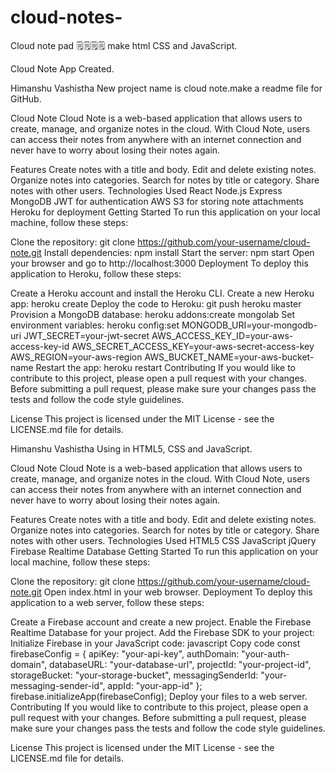 # cloud-notes-
Cloud note pad 🗒️🗒️🗒️🗒️ make html CSS and JavaScript.

Cloud Note App Created.


Himanshu Vashistha
New project name is cloud note.make a readme file for GitHub.

Cloud Note
Cloud Note is a web-based application that allows users to create, manage, and organize notes in the cloud. With Cloud Note, users can access their notes from anywhere with an internet connection and never have to worry about losing their notes again.

Features
Create notes with a title and body.
Edit and delete existing notes.
Organize notes into categories.
Search for notes by title or category.
Share notes with other users.
Technologies Used
React
Node.js
Express
MongoDB
JWT for authentication
AWS S3 for storing note attachments
Heroku for deployment
Getting Started
To run this application on your local machine, follow these steps:

Clone the repository: git clone https://github.com/your-username/cloud-note.git
Install dependencies: npm install
Start the server: npm start
Open your browser and go to http://localhost:3000
Deployment
To deploy this application to Heroku, follow these steps:

Create a Heroku account and install the Heroku CLI.
Create a new Heroku app: heroku create
Deploy the code to Heroku: git push heroku master
Provision a MongoDB database: heroku addons:create mongolab
Set environment variables: heroku config:set MONGODB_URI=your-mongodb-uri JWT_SECRET=your-jwt-secret AWS_ACCESS_KEY_ID=your-aws-access-key-id AWS_SECRET_ACCESS_KEY=your-aws-secret-access-key AWS_REGION=your-aws-region AWS_BUCKET_NAME=your-aws-bucket-name
Restart the app: heroku restart
Contributing
If you would like to contribute to this project, please open a pull request with your changes. Before submitting a pull request, please make sure your changes pass the tests and follow the code style guidelines.

License
This project is licensed under the MIT License - see the LICENSE.md file for details.




Himanshu Vashistha
Using in HTML5, CSS and JavaScript.

Cloud Note
Cloud Note is a web-based application that allows users to create, manage, and organize notes in the cloud. With Cloud Note, users can access their notes from anywhere with an internet connection and never have to worry about losing their notes again.

Features
Create notes with a title and body.
Edit and delete existing notes.
Organize notes into categories.
Search for notes by title or category.
Share notes with other users.
Technologies Used
HTML5
CSS
JavaScript
jQuery
Firebase Realtime Database
Getting Started
To run this application on your local machine, follow these steps:

Clone the repository: git clone https://github.com/your-username/cloud-note.git
Open index.html in your web browser.
Deployment
To deploy this application to a web server, follow these steps:

Create a Firebase account and create a new project.
Enable the Firebase Realtime Database for your project.
Add the Firebase SDK to your project: <script src="https://www.gstatic.com/firebasejs/8.6.2/firebase-app.js"></script><script src="https://www.gstatic.com/firebasejs/8.6.2/firebase-database.js"></script>
Initialize Firebase in your JavaScript code:
javascript
Copy code
const firebaseConfig = {
  apiKey: "your-api-key",
  authDomain: "your-auth-domain",
  databaseURL: "your-database-url",
  projectId: "your-project-id",
  storageBucket: "your-storage-bucket",
  messagingSenderId: "your-messaging-sender-id",
  appId: "your-app-id"
};
firebase.initializeApp(firebaseConfig);
Deploy your files to a web server.
Contributing
If you would like to contribute to this project, please open a pull request with your changes. Before submitting a pull request, please make sure your changes pass the tests and follow the code style guidelines.

License
This project is licensed under the MIT License - see the LICENSE.md file for details.
